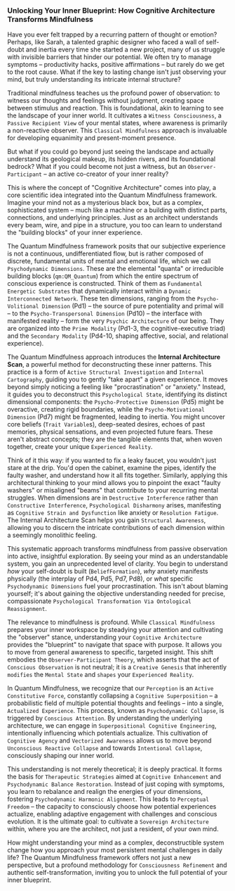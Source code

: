 ### Unlocking Your Inner Blueprint: How Cognitive Architecture Transforms Mindfulness

Have you ever felt trapped by a recurring pattern of thought or emotion? Perhaps, like Sarah, a talented graphic designer who faced a wall of self-doubt and inertia every time she started a new project, many of us struggle with invisible barriers that hinder our potential. We often try to manage symptoms – productivity hacks, positive affirmations – but rarely do we get to the root cause. What if the key to lasting change isn't just observing your mind, but truly understanding its intricate internal structure?

Traditional mindfulness teaches us the profound power of observation: to witness our thoughts and feelings without judgment, creating space between stimulus and reaction. This is foundational, akin to learning to see the landscape of your inner world. It cultivates a `Witness Consciousness`, a `Passive Recipient View` of your mental states, where awareness is primarily a non-reactive observer. This `Classical Mindfulness` approach is invaluable for developing equanimity and present-moment presence.

But what if you could go beyond just seeing the landscape and actually understand its geological makeup, its hidden rivers, and its foundational bedrock? What if you could become not just a witness, but an `Observer-Participant` – an active co-creator of your inner reality?

This is where the concept of "Cognitive Architecture" comes into play, a core scientific idea integrated into the Quantum Mindfulness framework. Imagine your mind not as a mysterious black box, but as a complex, sophisticated system – much like a machine or a building with distinct parts, connections, and underlying principles. Just as an architect understands every beam, wire, and pipe in a structure, you too can learn to understand the "building blocks" of your inner experience.

The Quantum Mindfulness framework posits that our subjective experience is not a continuous, undifferentiated flow, but is rather composed of discrete, fundamental units of mental and emotional life, which we call `Psychodynamic Dimensions`. These are the elemental "quanta" or irreducible building blocks (`qm:QM_Quantum`) from which the entire spectrum of conscious experience is constructed. Think of them as `Fundamental Energetic Substrates` that dynamically interact within a `Dynamic Interconnected Network`. These ten dimensions, ranging from the `Psycho-Volitional Dimension` (Pd1) – the source of pure potentiality and primal will – to the `Psycho-Transpersonal Dimension` (Pd10) – the interface with manifested reality – form the very `Psychic Architecture` of our being. They are organized into the `Prime Modality` (Pd1-3, the cognitive-executive triad) and the `Secondary Modality` (Pd4-10, shaping affective, social, and relational experience).

The Quantum Mindfulness approach introduces the **Internal Architecture Scan**, a powerful method for deconstructing these inner patterns. This practice is a form of `Active Structural Investigation` and `Internal Cartography`, guiding you to gently "take apart" a given experience. It moves beyond simply noticing a feeling like "procrastination" or "anxiety." Instead, it guides you to deconstruct this `Psychological State`, identifying its distinct dimensional components: the `Psycho-Protective Dimension` (Pd5) might be overactive, creating rigid boundaries, while the `Psycho-Motivational Dimension` (Pd7) might be fragmented, leading to inertia. You might uncover core beliefs (`Trait Variable`s), deep-seated desires, echoes of past memories, physical sensations, and even projected future fears. These aren't abstract concepts; they are the tangible elements that, when woven together, create your unique `Experienced Reality`.

Think of it this way: if you wanted to fix a leaky faucet, you wouldn't just stare at the drip. You'd open the cabinet, examine the pipes, identify the faulty washer, and understand how it all fits together. Similarly, applying this architectural thinking to your mind allows you to pinpoint the exact "faulty washers" or misaligned "beams" that contribute to your recurring mental struggles. When dimensions are in `Destructive Interference` rather than `Constructive Interference`, `Psychological Disharmony` arises, manifesting as `Cognitive Strain and Dysfunction` like anxiety or `Resolution Fatigue`. The Internal Architecture Scan helps you gain `Structural Awareness`, allowing you to discern the intricate contributions of each dimension within a seemingly monolithic feeling.

This systematic approach transforms mindfulness from passive observation into active, insightful exploration. By seeing your mind as an understandable system, you gain an unprecedented level of clarity. You begin to understand *how* your self-doubt is built (`BeliefFormation`), *why* anxiety manifests physically (the interplay of Pd4, Pd5, Pd7, Pd8), or *what* specific `Psychodynamic Dimensions` fuel your procrastination. This isn't about blaming yourself; it's about gaining the objective understanding needed for precise, compassionate `Psychological Transformation Via Ontological Reassignment`.

The relevance to mindfulness is profound. While `Classical Mindfulness` prepares your inner workspace by steadying your attention and cultivating the "observer" stance, understanding your `Cognitive Architecture` provides the "blueprint" to navigate that space with purpose. It allows you to move from general awareness to specific, targeted insight. This shift embodies the `Observer-Participant Theory`, which asserts that the act of `Conscious Observation` is not neutral; it is a `Creative Genesis` that inherently `modifies` the `Mental State` and `shapes` your `Experienced Reality`.

In Quantum Mindfulness, we recognize that our `Perception` is an `Active Constitutive Force`, constantly collapsing a `Cognitive Superposition` – a probabilistic field of multiple potential thoughts and feelings – into a single, `Actualized Experience`. This process, known as `Psychodynamic Collapse`, is triggered by `Conscious Attention`. By understanding the underlying architecture, we can engage in `Superpositional Cognitive Engineering`, intentionally influencing which potentials actualize. This cultivation of `Cognitive Agency` and `Vectorized Awareness` allows us to move beyond `Unconscious Reactive Collapse` and towards `Intentional Collapse`, consciously shaping our inner world.

This understanding is not merely theoretical; it is deeply practical. It forms the basis for `Therapeutic Strategies` aimed at `Cognitive Enhancement` and `Psychodynamic Balance Restoration`. Instead of just coping with symptoms, you learn to rebalance and realign the energies of your dimensions, fostering `Psychodynamic Harmonic Alignment`. This leads to `Perceptual Freedom` – the capacity to consciously choose how potential experiences actualize, enabling adaptive engagement with challenges and conscious evolution. It is the ultimate goal: to cultivate a `Sovereign Architecture` within, where you are the architect, not just a resident, of your own mind.

How might understanding your mind as a complex, deconstructible system change how you approach your most persistent mental challenges in daily life? The Quantum Mindfulness framework offers not just a new perspective, but a profound methodology for `Consciousness Refinement` and authentic self-transformation, inviting you to unlock the full potential of your inner blueprint.